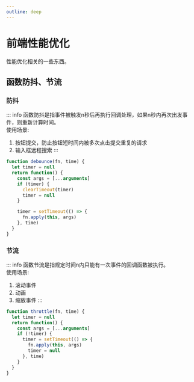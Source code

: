 ```yaml
---
outline: deep
---
```


# 前端性能优化

性能优化相关的一些东西。

## 函数防抖、节流

### 防抖

::: info
函数防抖是指事件被触发n秒后再执行回调处理，如果n秒内再次出发事件，则重新计算时间。<br>
使用场景:
1. 按钮提交，防止按钮短时间内被多次点击提交重复的请求
2. 输入框远程搜索
:::

```js
function debounce(fn, time) {
  let timer = null
  return function() {
    const args = [...arguments]
    if (timer) {
      clearTimeout(timer)
      timer = null
    }

    timer = setTimeout(() => {
      fn.apply(this, args)
    }, time)
  }
}
```

### 节流

::: info
函数节流是指规定时间n内只能有一次事件的回调函数被执行。<br>
使用场景:
1. 滚动事件
2. 动画
3. 缩放事件
:::

```js
function throttle(fn, time) {
  let timer = null
  return function() {
    const args = [...arguments]
    if (!timer) {
      timer = setTimeout(() => {
        fn.apply(this, args)
        timer = null
      }, time)
    }
  }
}
```